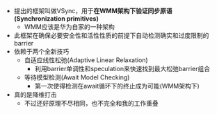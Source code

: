 - 提出的框架叫做VSync，用于**在WMM架构下验证同步原语(Synchronization primitives)**
	- WMM应该是华为自家的一种架构
- 此框架在确保必要安全性和活性性质的前提下自动检测确实和过度限制的barrier
- 依赖于两个全新技巧
	- 自适应线性松弛(Adaptive Linear Relaxation)
		- 利用barrier单调性和speculation来快速找到最大松弛barrier组合
	- 等待模型检测(Await Model Checking)
		- 第一次使得检测在await循环下的终止成为可能(WMM架构下)
- 真的是降维打击
	- 不过还好原理不尽相同，也不完全和我的工作重叠